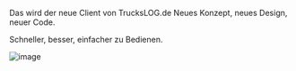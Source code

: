 Das wird der neue Client von TrucksLOG.de
Neues Konzept, neues Design, neuer Code.

Schneller, besser, einfacher zu Bedienen.

![image](https://github.com/TrucksLOG/TrucksLOG-Momentum-2/assets/79003919/aef5e3c1-4198-4b2b-ba06-4f8e4343f8ce)
